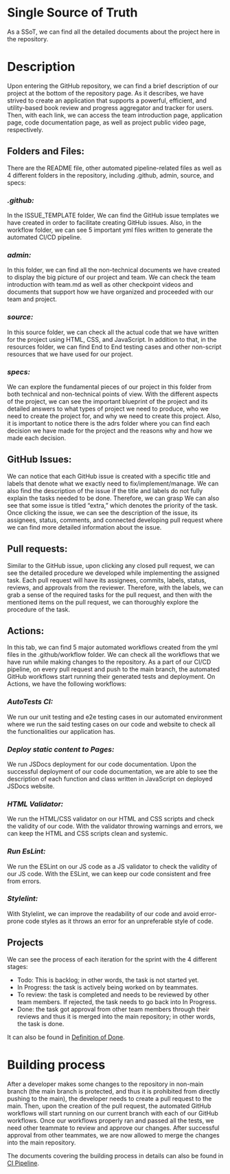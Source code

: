 # Single Source of Truth
As a SSoT, we can find all the detailed documents about the project here in the repository.

# Description
Upon entering the GitHub repository, we can find a brief description of our project at the bottom of the repository page. As it describes, we have strived to create an application that supports a powerful, efficient, and utility-based book review and progress aggregator and tracker for users. Then, with each link, we can access the team introduction page, application page, code documentation page, as well as project public video page, respectively.

## Folders and Files:

There are the README file, other automated pipeline-related files as well as 4 different folders in the repository, including .github, admin, source, and specs:


### ___.github:___
In the ISSUE_TEMPLATE folder, We can find the GitHub issue templates we have created in order to facilitate creating GitHub issues. Also, in the workflow folder, we can see 5 important yml files written to generate the automated CI/CD pipeline.

### ___admin:___
In this folder, we can find all the non-technical documents we have created to display the big picture of our project and team. We can check the team introduction with team.md as well as other checkpoint videos and documents that support how we have organized and proceeded with our team and project. 

### ___source:___
In this source folder, we can check all the actual code that we have written for the project using HTML, CSS, and JavaScript. In addition to that, in the resources folder, we can find End to End testing cases and other non-script resources that we have used for our project. 

### ___specs:___
We can explore the fundamental pieces of our project in this folder from both technical and non-technical points of view. With the different aspects of the project, we can see the important blueprint of the project and its detailed answers to what types of project we need to produce, who we need to create the project for, and why we need to create this project. Also, it is important to notice there is the adrs folder where you can find each decision we have made for the project and the reasons why and how we made each decision.


## GitHub Issues:
We can notice that each GitHub issue is created with a specific title and labels that denote what we exactly need to fix/implement/manage. We can also find the description of the issue if the title and labels do not fully explain the tasks needed to be done. Therefore, we can grasp We can also see that some issue is titled “extra,” which denotes the priority of the task. Once clicking the issue, we can see the description of the issue, its assignees, status, comments, and connected developing pull request where we can find more detailed information about the issue.

## Pull requests:
Similar to the GitHub issue, upon clicking any closed pull request, we can see the detailed procedure we developed while implementing the assigned task. Each pull request will have its assignees, commits, labels, status, reviews, and approvals from the reviewer. Therefore, with the labels, we can grab a sense of the required tasks for the pull request, and then with the mentioned items on the pull request, we can thoroughly explore the procedure of the task.

## Actions:
In this tab, we can find 5 major automated workflows created from the yml files in the .github/workflow folder. We can check all the workflows that we have run while making changes to the repository. As a part of our CI/CD pipeline, on every pull request and push to the main branch, the automated GitHub workflows start running their generated tests and deployment. On Actions, we have the following workflows:

### ___AutoTests CI:___
We run our unit testing and e2e testing cases in our automated environment where we run the said testing cases on our code and website to check all the functionalities our application has. 

### ___Deploy static content to Pages:___
We run JSDocs deployment for our code documentation. Upon the successful deployment of our code documentation, we are able to see the description of each function and class written in JavaScript on deployed JSDocs website.

### ___HTML Validator:___
We run the HTML/CSS validator on our HTML and CSS scripts and check the validity of our code. With the validator throwing warnings and errors, we can keep the HTML and CSS scripts clean and systemic.

### ___Run EsLint:___
We run the ESLint on our JS code as a JS validator to check the validity of our JS code. With the ESLint, we can keep our code consistent and free from errors.

### ___Stylelint:___
With Stylelint, we can improve the readability of our code and avoid error-prone code styles as it throws an error for an unpreferable style of code.

## Projects
We can see the process of each iteration for the sprint with the 4 different stages:

- Todo: This is backlog; in other words, the task is not started yet.
- In Progress: the task is actively being worked on by teammates.
- To review: the task is completed and needs to be reviewed by other team members. If rejected, the task needs to go back into In Progress.
- Done: the task got approval from other team members through their reviews and thus it is merged into the main repository; in other words, the task is done.

It can also be found in [Definition of Done](.\specs\adrs\defOfDoneADR.md).


# Building process
After a developer makes some changes to the repository in non-main branch (the main branch is protected, and thus it is prohibited from directly pushing to the main), the developer needs to create a pull request to the main. Then, upon the creation of the pull request, the automated GitHub workflows will start running on our current branch with each of our GitHub workflows. Once our workflows properly ran and passed all the tests, we need other teammate to review and approve our changes. After successful approval from other teammates, we are now allowed to merge the changes into the main repository.

The documents covering the building process in details can also be found in [CI Pipeline](.\admin\cipipeline).